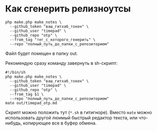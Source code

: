 # Как сгенерить релизноутсы

```
php make.php make_notes \
  --github_token "ваш_гитхаб_токен" \
  --github_user "timepad" \
  --github_repo "otp" \
  --from_tag "тег_с_которого_генерить" \
  --repo "полный_путь_до_папки_с_репозиторием"
```

Файл будет помещен в папку out.
  
Рекомендую сразу команду завернуть в sh-скрипт:

```
#!/bin/sh
php make.php make_notes \
  --github_token "ваш_гитхаб_токен" \
  --github_user "timepad" \
  --github_repo "otp" \
  --from_tag $1 \
  --repo "полный_путь_до_папки_с_репозиторием"
mate out/timepad_otp.md
```

Скрипт можно положить тут (`*.sh` в гитигноре). Вместо `mate` можно использовать другой люимый быстрый редактор текста, или что-нибудь, копирующее все в буфер обмена.